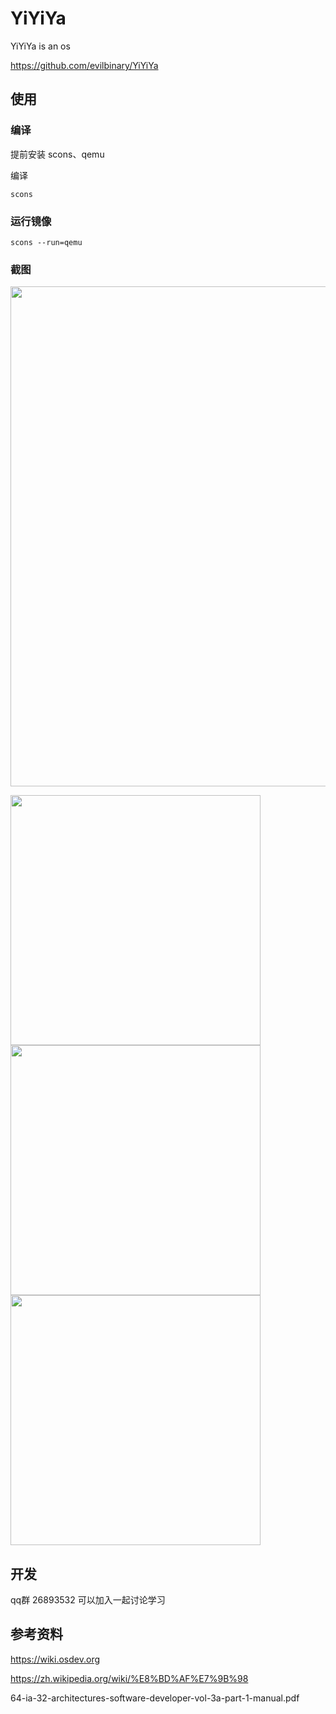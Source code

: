 # YiYiYa
YiYiYa is an os

https://github.com/evilbinary/YiYiYa

## 使用

### 编译
提前安装 scons、qemu 

编译

```
scons
```

### 运行镜像

```
scons --run=qemu
```

### 截图
<img src="https://github.com/evilbinary/YiYiYa/blob/main/docs/demo/etk-terminal.png?raw=true" width="800px" />

<img src="https://github.com/evilbinary/YiYiYa/blob/main/docs/demo/etk.png?raw=true" width="400px" /><img src="https://github.com/evilbinary/YiYiYa/blob/main/docs/demo/microui.jpg?raw=true" width="400px" />
<img src="https://github.com/evilbinary/YiYiYa/blob/main/docs/demo/yiyiya.png?raw=true" width="400px" />


## 开发

qq群 26893532 可以加入一起讨论学习


## 参考资料
https://wiki.osdev.org

https://zh.wikipedia.org/wiki/%E8%BD%AF%E7%9B%98

64-ia-32-architectures-software-developer-vol-3a-part-1-manual.pdf
